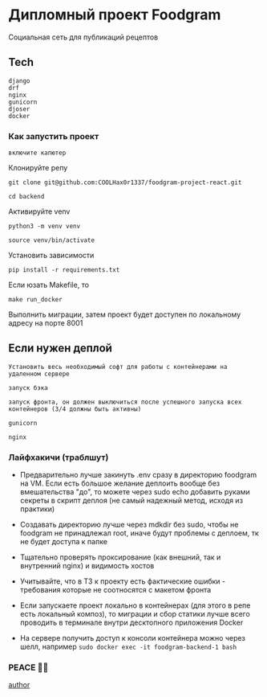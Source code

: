 # Дипломный проект Foodgram
Социальная сеть для публикаций рецептов
## Tech
```
django
drf
nginx
gunicorn
djoser
docker
```
### Как запустить проект
```
включите капютер
```
Клонируйте репу
```
git clone git@github.com:COOLHax0r1337/foodgram-project-react.git
```
```
cd backend
```
Активируйте venv
```
python3 -m venv venv
``` 
```
source venv/bin/activate
```
Установить зависимости 
```
pip install -r requirements.txt
```
Если юзать Makefile, то
```
make run_docker
```
Выполнить миграции, затем проект будет доступен по локальному адресу на порте 8001
## Если нужен деплой
```
Установить весь необходимый софт для работы с контейнерами на удаленном сервере
```
```
запуск бэка
```
```
запуск фронта, он должен выключиться после успешного запуска всех контейнеров (3/4 должны быть активны)
```
```
gunicorn
```
```
nginx
```

### Лайфхакичи (траблшут)

- Предварительно лучше закинуть .env сразу в директорию foodgram на VM. Если есть большое желание деплоить вообще без вмешательства "до", то можете через sudo echo добавить руками секреты в скрипт деплоя (не самый надежный метод, исходя из практики)

- Создавать директорию лучше через mdkdir без sudo, чтобы не foodgram не принадлежал root, иначе будут проблемы с деплоем, тк не будет доступа к папке

- Тщательно проверять проксирование (как внешний, так и внутренний nginx) и видимость хостов

- Учитывайте, что в ТЗ к проекту есть фактические ошибки - требования которые не соотносятся с макетом фронта

- Если запускаете проект локально в контейнерах (для этого в репе есть локальный композ), то миграции и сбор статики лучше всего проводить в терминале внутри десктопного приложения Docker

- На сервере получить доступ к консоли контейнера можно через шелл, например ``` sudo docker exec -it foodgram-backend-1 bash ```


### PEACE ✌🏻

[author](https://github.com/COOLHax0r1337)
